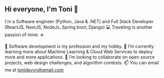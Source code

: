 ## Hi everyone, I'm Toni 👋

I'm a Software engineer (Python, Java & .NET) and Full Stack Developer (ReactJS, NextJS, NodeJs, Spring boot, Django) 💻 
Traveling is another passion of mine. ✈️

👀 Software development is my profession and my hobby. 
🌱 I’m currently learning more about Machine Learning & Cloud Web Services to deploy more and more applications.
💞️ I’m looking to collaborate on open source projects, web design challenges, and algorithm contests.
📫 You can email me at tonidevvn@gmail.com

